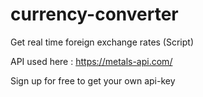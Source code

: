 # currency-converter
Get real time foreign exchange rates (Script)
                                       
API used here :  https://metals-api.com/
  

Sign up for free to get your own api-key
